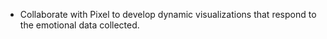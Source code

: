 - Collaborate with Pixel to develop dynamic visualizations that respond to the emotional data collected.
